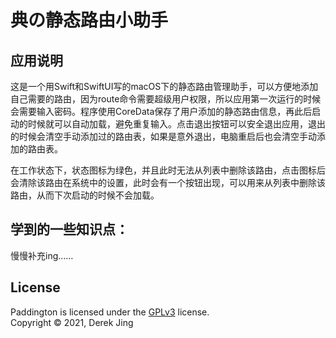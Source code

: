 # 典の静态路由小助手

## 应用说明

这是一个用Swift和SwiftUI写的macOS下的静态路由管理助手，可以方便地添加自己需要的路由，因为route命令需要超级用户权限，所以应用第一次运行的时候会需要输入密码。程序使用CoreData保存了用户添加的静态路由信息，再此后启动的时候就可以自动加载，避免重复输入。点击退出按钮可以安全退出应用，退出的时候会清空手动添加过的路由表，如果是意外退出，电脑重启后也会清空手动添加的路由表。

在工作状态下，状态图标为绿色，并且此时无法从列表中删除该路由，点击图标后会清除该路由在系统中的设置，此时会有一个按钮出现，可以用来从列表中删除该路由，从而下次启动的时候不会加载。

## 学到的一些知识点：

慢慢补充ing……





License
-------

Paddington is licensed under the [GPLv3](#) license.  
Copyright &copy; 2021, Derek Jing

